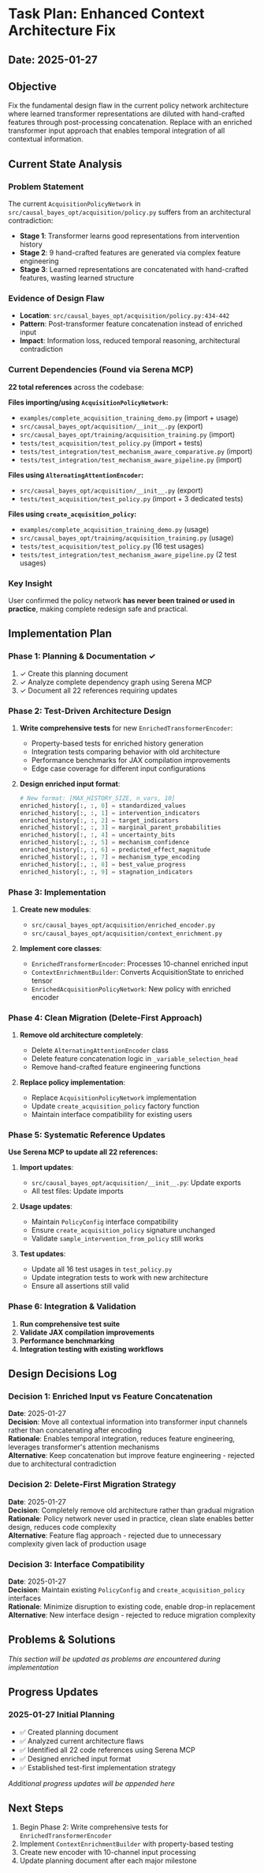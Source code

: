 # Task Plan: Enhanced Context Architecture Fix

## Date: 2025-01-27

## Objective

Fix the fundamental design flaw in the current policy network architecture where learned transformer representations are diluted with hand-crafted features through post-processing concatenation. Replace with an enriched transformer input approach that enables temporal integration of all contextual information.

## Current State Analysis

### Problem Statement
The current `AcquisitionPolicyNetwork` in `src/causal_bayes_opt/acquisition/policy.py` suffers from an architectural contradiction:
- **Stage 1**: Transformer learns good representations from intervention history
- **Stage 2**: 9 hand-crafted features are generated via complex feature engineering
- **Stage 3**: Learned representations are concatenated with hand-crafted features, wasting learned structure

### Evidence of Design Flaw
- **Location**: `src/causal_bayes_opt/acquisition/policy.py:434-442`
- **Pattern**: Post-transformer feature concatenation instead of enriched input
- **Impact**: Information loss, reduced temporal reasoning, architectural contradiction

### Current Dependencies (Found via Serena MCP)
**22 total references** across the codebase:

**Files importing/using `AcquisitionPolicyNetwork`:**
- `examples/complete_acquisition_training_demo.py` (import + usage)
- `src/causal_bayes_opt/acquisition/__init__.py` (export)
- `src/causal_bayes_opt/training/acquisition_training.py` (import)
- `tests/test_acquisition/test_policy.py` (import + tests)
- `tests/test_integration/test_mechanism_aware_comparative.py` (import)
- `tests/test_integration/test_mechanism_aware_pipeline.py` (import)

**Files using `AlternatingAttentionEncoder`:**
- `src/causal_bayes_opt/acquisition/__init__.py` (export)
- `tests/test_acquisition/test_policy.py` (import + 3 dedicated tests)

**Files using `create_acquisition_policy`:**
- `examples/complete_acquisition_training_demo.py` (usage)
- `src/causal_bayes_opt/training/acquisition_training.py` (usage)
- `tests/test_acquisition/test_policy.py` (16 test usages)
- `tests/test_integration/test_mechanism_aware_pipeline.py` (2 test usages)

### Key Insight
User confirmed the policy network **has never been trained or used in practice**, making complete redesign safe and practical.

## Implementation Plan

### Phase 1: Planning & Documentation ✓
1. ✓ Create this planning document
2. ✓ Analyze complete dependency graph using Serena MCP
3. ✓ Document all 22 references requiring updates

### Phase 2: Test-Driven Architecture Design
1. **Write comprehensive tests** for new `EnrichedTransformerEncoder`:
   - Property-based tests for enriched history generation
   - Integration tests comparing behavior with old architecture
   - Performance benchmarks for JAX compilation improvements
   - Edge case coverage for different input configurations

2. **Design enriched input format**:
   ```python
   # New format: [MAX_HISTORY_SIZE, n_vars, 10]
   enriched_history[:, :, 0] = standardized_values
   enriched_history[:, :, 1] = intervention_indicators  
   enriched_history[:, :, 2] = target_indicators
   enriched_history[:, :, 3] = marginal_parent_probabilities
   enriched_history[:, :, 4] = uncertainty_bits
   enriched_history[:, :, 5] = mechanism_confidence
   enriched_history[:, :, 6] = predicted_effect_magnitude
   enriched_history[:, :, 7] = mechanism_type_encoding
   enriched_history[:, :, 8] = best_value_progress
   enriched_history[:, :, 9] = stagnation_indicators
   ```

### Phase 3: Implementation
1. **Create new modules**:
   - `src/causal_bayes_opt/acquisition/enriched_encoder.py`
   - `src/causal_bayes_opt/acquisition/context_enrichment.py`

2. **Implement core classes**:
   - `EnrichedTransformerEncoder`: Processes 10-channel enriched input
   - `ContextEnrichmentBuilder`: Converts AcquisitionState to enriched tensor
   - `EnrichedAcquisitionPolicyNetwork`: New policy with enriched encoder

### Phase 4: Clean Migration (Delete-First Approach)
1. **Remove old architecture completely**:
   - Delete `AlternatingAttentionEncoder` class
   - Delete feature concatenation logic in `_variable_selection_head`
   - Remove hand-crafted feature engineering functions

2. **Replace policy implementation**:
   - Replace `AcquisitionPolicyNetwork` implementation
   - Update `create_acquisition_policy` factory function
   - Maintain interface compatibility for existing users

### Phase 5: Systematic Reference Updates
**Use Serena MCP to update all 22 references:**

1. **Import updates**:
   - `src/causal_bayes_opt/acquisition/__init__.py`: Update exports
   - All test files: Update imports

2. **Usage updates**:
   - Maintain `PolicyConfig` interface compatibility
   - Ensure `create_acquisition_policy` signature unchanged
   - Validate `sample_intervention_from_policy` still works

3. **Test updates**:
   - Update all 16 test usages in `test_policy.py`
   - Update integration tests to work with new architecture
   - Ensure all assertions still valid

### Phase 6: Integration & Validation
1. **Run comprehensive test suite**
2. **Validate JAX compilation improvements**
3. **Performance benchmarking**
4. **Integration testing with existing workflows**

## Design Decisions Log

### Decision 1: Enriched Input vs Feature Concatenation
**Date**: 2025-01-27  
**Decision**: Move all contextual information into transformer input channels rather than concatenating after encoding  
**Rationale**: Enables temporal integration, reduces feature engineering, leverages transformer's attention mechanisms  
**Alternative**: Keep concatenation but improve feature engineering - rejected due to architectural contradiction

### Decision 2: Delete-First Migration Strategy
**Date**: 2025-01-27  
**Decision**: Completely remove old architecture rather than gradual migration  
**Rationale**: Policy network never used in practice, clean slate enables better design, reduces code complexity  
**Alternative**: Feature flag approach - rejected due to unnecessary complexity given lack of production usage

### Decision 3: Interface Compatibility
**Date**: 2025-01-27  
**Decision**: Maintain existing `PolicyConfig` and `create_acquisition_policy` interfaces  
**Rationale**: Minimize disruption to existing code, enable drop-in replacement  
**Alternative**: New interface design - rejected to reduce migration complexity

## Problems & Solutions

*This section will be updated as problems are encountered during implementation*

## Progress Updates

### 2025-01-27 Initial Planning
- ✅ Created planning document
- ✅ Analyzed current architecture flaws
- ✅ Identified all 22 code references using Serena MCP
- ✅ Designed enriched input format
- ✅ Established test-first implementation strategy

*Additional progress updates will be appended here*

## Next Steps

1. Begin Phase 2: Write comprehensive tests for `EnrichedTransformerEncoder`
2. Implement `ContextEnrichmentBuilder` with property-based testing
3. Create new encoder with 10-channel input processing
4. Update planning document after each major milestone